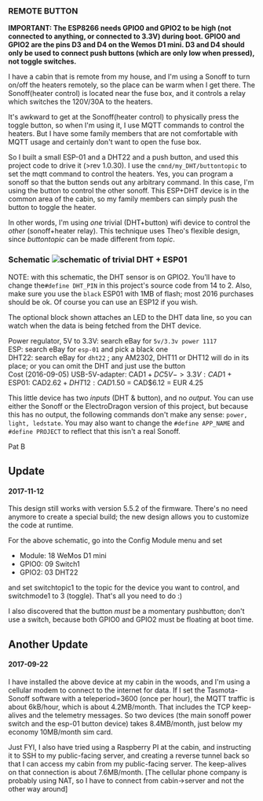 ### REMOTE BUTTON

**IMPORTANT:
The ESP8266 needs GPIO0 and GPIO2 to be high (not connected to anything, or connected to 3.3V) during boot. GPIO0 and GPIO2 are the pins D3 and D4 on the Wemos D1 mini. D3 and D4 should only be used to connect push buttons (which are only low when pressed), not toggle switches.**

I have a cabin that is remote from my house, and I'm using a Sonoff to turn on/off the heaters remotely, so the place can be warm when I get there. The Sonoff(heater control) is located near the fuse box, and it controls a relay which switches the 120V/30A to the heaters.

It's awkward to get at the Sonoff(heater control) to physically press the toggle button, so when I'm using it, I use MQTT commands to control the heaters. But I have some family members that are not comfortable with MQTT usage and certainly don't want to open the fuse box.

So I built a small ESP-01 and a DHT22 and a push button, and used this project code to drive it (>rev 1.0.30). I use the `cmnd/my_DHT/buttontopic` to set the mqtt command to control the heaters. Yes, you can program a sonoff so that the button sends out any arbitrary command. In this case, I'm using the button to control the other sonoff. This ESP+DHT device is in the common area of the cabin, so my family members can simply push the button to toggle the heater.

In other words, I'm using _one_ trivial (DHT+button) wifi device to control the _other_ (sonoff+heater relay). This technique uses Theo's flexible design, since _buttontopic_ can be made different from _topic_.

### Schematic ![schematic of trivial DHT + ESP01](http://alt.pbeirne.com/images/esp_dht2.png)
NOTE: with this schematic, the DHT sensor is on GPIO2. You'll have to change the` #define DHT_PIN ` in this project's source code from 14 to 2. Also, make sure you use the `black` ESP01 with 1MB of flash; most 2016 purchases should be ok. Of course you can use an ESP12 if you wish.

The optional block shown attaches an LED to the DHT data line, so you can watch when the data is being fetched from the DHT device.

Power regulator, 5V to 3.3V: search eBay for `5v/3.3v power 1117`<br>
ESP: search eBay for `esp-01` and pick a black one<br>
DHT22: search eBay for `dht22` ; any AM2302, DHT11 or DHT12 will do in its place; or you can omit the DHT and just use the button<br>
Cost (2016-09-05) USB-5V-adapter: CAD$1 + DC5V->3.3V: CAD$1 + ESP01: CAD$2.62 + DHT12: CAD$1.50 = CAD$6.12 = EUR 4.25

This little device has two _inputs_ (DHT & button), and no _output_. You can use either the Sonoff or the ElectroDragon version of this project, but because this has no output, the following commands don't make any sense: `power, light, ledstate`. You may also want to change the `#define APP_NAME` and `#define PROJECT` to reflect that this isn't a real Sonoff.

Pat B

## Update
#### 2017-11-12
This design still works with version 5.5.2 of the firmware. There's no need anymore to create a special build; the new design allows you to customize the code at runtime.

For the above schematic, go into the Config Module menu and set
- Module: 18 WeMos D1 mini
- GPIO0: 09 Switch1
- GPIO2: 03 DHT22

and set switchtopic1 to the topic for the device you want to control, and switchmode1 to 3 (toggle). That's all you need to do :)

I also discovered that the button *must* be a momentary pushbutton; don't use a switch, because both GPIO0 and GPIO2 must be floating at boot time.

## Another Update
#### 2017-09-22
I have installed the above device at my cabin in the woods, and I'm using a cellular modem to connect to the internet for data. If I set the Tasmota-Sonoff software with a teleperiod=3600 (once per hour), the MQTT traffic is about 6kB/hour, which is about 4.2MB/month. That includes the TCP keep-alives and the telemetry messages. So two devices (the main sonoff power switch and the esp-01 button device) takes 8.4MB/month, just below my economy 10MB/month sim card. 

Just FYI, I also have tried using a Raspberry PI at the cabin, and instructing it to SSH to my public-facing server, and creating a reverse tunnel back so that I can access my cabin from my public-facing server. The keep-alives on that connection is about 7.6MB/month. [The cellular phone company is probably using NAT, so I have to connect from cabin->server and not the other way around]